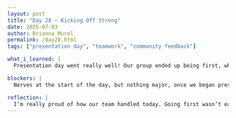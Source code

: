```yaml
---
layout: post
title: "Day 28 – Kicking Off Strong"
date: 2025-07-03
author: Brianna Murel
permalink: /day28.html
tags: ["presentation day", "teamwork", "community feedback"]

what_i_learned: |
  Presentation day went really well! Our group ended up being first, which threw me off at first because I wasn’t mentally prepared to kick things off, but it ended up being a blessing in disguise. We got through it confidently and set the tone for the rest of the day. During lunch, we even had a few other teams and mentors compliment us on how useful and impactful our project seemed. I also enjoyed seeing the other presentations. My favorite was the team working on identifying skin cancer in darker-toned individuals, which feels like such an important and often overlooked area. Another standout was the group that built a physical sensor to detect clean vs. dirty water, which was impressive and very hands-on.

blockers: |
  Nerves at the start of the day, but nothing major, once we began presenting, it flowed naturally.

reflection: |
  I’m really proud of how our team handled today. Going first wasn’t easy, but we stayed calm, hit all our talking points, and showed off the site well. Hearing genuine interest from others about our project reminded me why we’re doing this and why it matters. Seeing the diversity of projects from the other teams was inspiring too. It’s cool to see how everyone’s using AI to solve problems. Now that the mid-program presentations are done, I’m feeling more motivated for the final.
---
```

